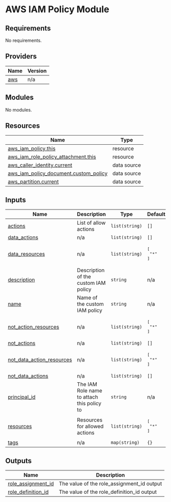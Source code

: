 # AWS IAM Policy Module

## Requirements

No requirements.

## Providers

| Name | Version |
|------|---------|
| <a name="provider_aws"></a> [aws](#provider\_aws) | n/a |

## Modules

No modules.

## Resources

| Name | Type |
|------|------|
| [aws_iam_policy.this](https://registry.terraform.io/providers/hashicorp/aws/latest/docs/resources/iam_policy) | resource |
| [aws_iam_role_policy_attachment.this](https://registry.terraform.io/providers/hashicorp/aws/latest/docs/resources/iam_role_policy_attachment) | resource |
| [aws_caller_identity.current](https://registry.terraform.io/providers/hashicorp/aws/latest/docs/data-sources/caller_identity) | data source |
| [aws_iam_policy_document.custom_policy](https://registry.terraform.io/providers/hashicorp/aws/latest/docs/data-sources/iam_policy_document) | data source |
| [aws_partition.current](https://registry.terraform.io/providers/hashicorp/aws/latest/docs/data-sources/partition) | data source |

## Inputs

| Name | Description | Type | Default | Required |
|------|-------------|------|---------|:--------:|
| <a name="input_actions"></a> [actions](#input\_actions) | List of allow actions | `list(string)` | `[]` | no |
| <a name="input_data_actions"></a> [data\_actions](#input\_data\_actions) | n/a | `list(string)` | `[]` | no |
| <a name="input_data_resources"></a> [data\_resources](#input\_data\_resources) | n/a | `list(string)` | <pre>[<br/>  "*"<br/>]</pre> | no |
| <a name="input_description"></a> [description](#input\_description) | Description of the custom IAM policy | `string` | n/a | yes |
| <a name="input_name"></a> [name](#input\_name) | Name of the custom IAM policy | `string` | n/a | yes |
| <a name="input_not_action_resources"></a> [not\_action\_resources](#input\_not\_action\_resources) | n/a | `list(string)` | <pre>[<br/>  "*"<br/>]</pre> | no |
| <a name="input_not_actions"></a> [not\_actions](#input\_not\_actions) | n/a | `list(string)` | `[]` | no |
| <a name="input_not_data_action_resources"></a> [not\_data\_action\_resources](#input\_not\_data\_action\_resources) | n/a | `list(string)` | <pre>[<br/>  "*"<br/>]</pre> | no |
| <a name="input_not_data_actions"></a> [not\_data\_actions](#input\_not\_data\_actions) | n/a | `list(string)` | `[]` | no |
| <a name="input_principal_id"></a> [principal\_id](#input\_principal\_id) | The IAM Role name to attach this policy to | `string` | n/a | yes |
| <a name="input_resources"></a> [resources](#input\_resources) | Resources for allowed actions | `list(string)` | <pre>[<br/>  "*"<br/>]</pre> | no |
| <a name="input_tags"></a> [tags](#input\_tags) | n/a | `map(string)` | `{}` | no |

## Outputs

| Name | Description |
|------|-------------|
| <a name="output_role_assignment_id"></a> [role\_assignment\_id](#output\_role\_assignment\_id) | The value of the role\_assignment\_id output |
| <a name="output_role_definition_id"></a> [role\_definition\_id](#output\_role\_definition\_id) | The value of the role\_definition\_id output |
